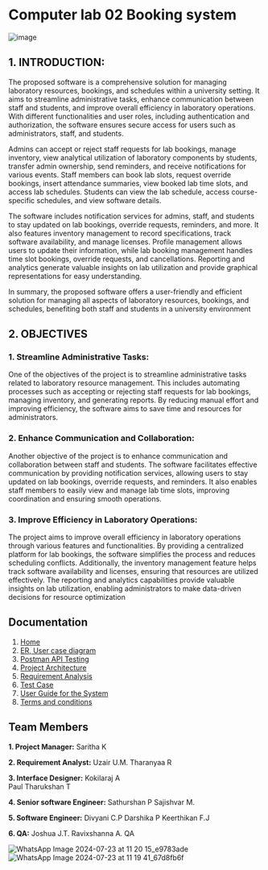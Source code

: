 # Computer lab 02 Booking system

![image](https://github.com/user-attachments/assets/de6283ad-2460-4d3f-8bcb-f4ea74c09d01)

## 1. INTRODUCTION: 

The proposed software is a comprehensive solution for managing laboratory 
resources, bookings, and schedules within a university setting. It aims to streamline 
administrative tasks, enhance communication between staff and students, and 
improve overall efficiency in laboratory operations. With different functionalities 
and user roles, including authentication and authorization, the software ensures 
secure access for users such as administrators, staff, and students.
   
Admins can accept or reject staff requests for lab bookings, manage inventory, 
view analytical utilization of laboratory components by students, transfer admin 
ownership, send reminders, and receive notifications for various events. Staff 
members can book lab slots, request override bookings, insert attendance 
summaries, view booked lab time slots, and access lab schedules. Students can 
view the lab schedule, access course-specific schedules, and view software details.
   
The software includes notification services for admins, staff, and students to stay 
updated on lab bookings, override requests, reminders, and more. It also features 
inventory management to record specifications, track software availability, and 
manage licenses. Profile management allows users to update their information, 
while lab booking management handles time slot bookings, override requests, and 
cancellations. Reporting and analytics generate valuable insights on lab utilization 
and provide graphical representations for easy understanding.
   
In summary, the proposed software offers a user-friendly and efficient solution for 
managing all aspects of laboratory resources, bookings, and schedules, benefiting 
both staff and students in a university environment

## 2. OBJECTIVES 
### 1. Streamline Administrative Tasks:
  One of the objectives of the project is to 
  streamline administrative tasks related to laboratory resource 
  management. This includes automating processes such as accepting or 
  rejecting staff requests for lab bookings, managing inventory, and 
  generating reports. By reducing manual effort and improving efficiency, 
  the software aims to save time and resources for administrators.
### 2. Enhance Communication and Collaboration:
  Another objective of the 
  project is to enhance communication and collaboration between staff 
  and students. The software facilitates effective communication by 
  providing notification services, allowing users to stay updated on lab 
  bookings, override requests, and reminders. It also enables staff 
  members to easily view and manage lab time slots, improving 
  coordination and ensuring smooth operations.
### 3. Improve Efficiency in Laboratory Operations:
  The project aims to improve 
  overall efficiency in laboratory operations through various features and 
  functionalities. By providing a centralized platform for lab bookings, the 
  software simplifies the process and reduces scheduling conflicts.
  Additionally, the inventory management feature helps track software 
  availability and licenses, ensuring that resources are utilized effectively. 
  The reporting and analytics capabilities provide valuable insights on lab 
  utilization, enabling administrators to make data-driven decisions for 
  resource optimization



## Documentation
1. [Home](https://github.com/SathurshanPrabaharan/CO2-lab-booking-app-frontend/wiki/1.-Home)
2. [ER, User case diagram ](https://github.com/SathurshanPrabaharan/CO2-lab-booking-app-frontend/wiki/2.-ER-,-Use-Case-,-Activity,-Sequence-Diagrams)
3. [Postman API Testing](https://github.com/SathurshanPrabaharan/CO2-lab-booking-app-frontend/wiki/3.-Postman-API-Testing)
4. [Project Architecture](https://github.com/SathurshanPrabaharan/CO2-lab-booking-app-frontend/wiki/4.-Project-Architecture)
5. [Requirement Analysis](https://github.com/SathurshanPrabaharan/CO2-lab-booking-app-frontend/wiki/5.-Requirement-Analysis)
6. [Test Case](https://github.com/SathurshanPrabaharan/CO2-lab-booking-app-frontend/wiki/6.-Test-Case)
7. [User Guide for the System](https://github.com/SathurshanPrabaharan/CO2-lab-booking-app-frontend/wiki/7.-User-Guide-for-the-System)
8. [Terms and conditions](https://github.com/SathurshanPrabaharan/CO2-lab-booking-app-frontend/wiki/8.-Terms-and-Conditions)

## Team Members 

**1. Project Manager:**
Saritha K 
    
**2. Requirement Analyst:**
Uzair U.M. 
Tharanyaa R  
    
**3. Interface Designer:**
Kokilaraj A  
Paul Tharukshan T 

**4. Senior software Engineer:** 
Sathurshan P 
Sajishvar M. 

**5. Software Engineer:** 
Divyani C.P 
Darshika P
Keerthikan F.J 

**6. QA:** 
Joshua J.T. 
Ravixshanna A. QA

![WhatsApp Image 2024-07-23 at 11 20 15_e9783ade](https://github.com/user-attachments/assets/19949cb6-c327-486f-b23f-d70d91ee0396)
![WhatsApp Image 2024-07-23 at 11 19 41_67d8fb6f](https://github.com/user-attachments/assets/cc0bd063-a2fc-4845-8614-b17e898dcd63)







  

   
